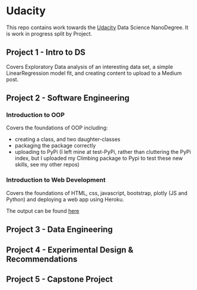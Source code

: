# Udacity

This repo contains work towards the [Udacity](https://www.udacity.com/) Data Science NanoDegree.  It is work in progress split by Project.

## Project 1 - Intro to DS
Covers Exploratory Data analysis of an interesting data set, a simple LinearRegression model fit, and creating content to upload to a Medium post.

## Project 2 - Software Engineering
### Introduction to OOP

Covers the foundations of OOP including:
- creating a class, and two daughter-classes
- packaging the package correctly
- uploading to PyPi (I left mine at test-PyPi, rather than cluttering the PyPi index, but I uploaded my Climbing package to Pypi to test these new skills, see my other repos)

### Introduction to Web Development

Covers the foundations of HTML, css, javascript, bootstrap, plotly (JS and Python) and deploying a web app using Heroku.

The output can be found [here](https://pgs-worldbank-app.herokuapp.com/)

## Project 3 - Data Engineering

## Project 4 - Experimental Design & Recommendations

## Project 5 - Capstone Project
